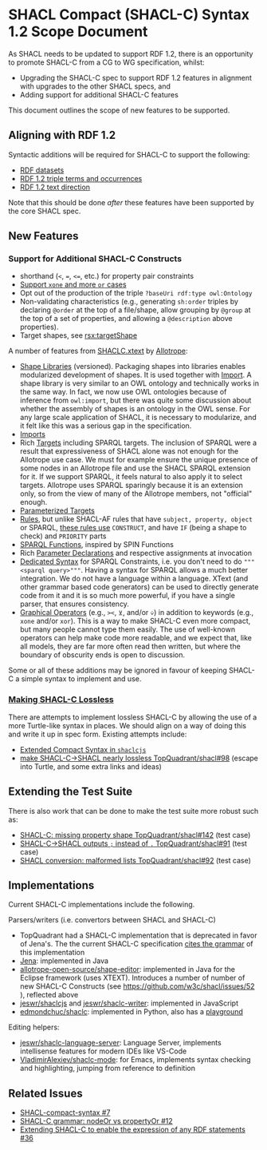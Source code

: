 # SHACL Compact (SHACL-C) Syntax 1.2 Scope Document

As SHACL needs to be updated to support RDF 1.2, there is an opportunity to promote SHACL-C from a CG to WG specification, whilst:
 - Upgrading the SHACL-C spec to support RDF 1.2 features in alignment with upgrades to the other SHACL specs, and
 - Adding support for additional SHACL-C features

This document outlines the scope of new features to be supported.

## Aligning with RDF 1.2

Syntactic additions will be required for SHACL-C to support the following:

 - [RDF datasets](https://github.com/w3c/shacl/issues/22)
 - [RDF 1.2 triple terms and occurrences](https://github.com/w3c/shacl/issues/23)
 - [RDF 1.2 text direction](https://github.com/w3c/shacl/issues/24)

Note that this should be done *after* these features have been supported by the core SHACL spec.

## New Features

### Support for Additional SHACL-C Constructs
- shorthand (`<`, `=`, `<=`, etc.) for property pair constraints
- [Support `xone` and more `or` cases](https://github.com/w3c/shacl/issues/12)
- Opt out of the production of the triple `?baseUri rdf:type owl:Ontology`
- Non-validating characteristics (e.g., generating `sh:order` triples by declaring `@order` at the top of a file/shape, allow grouping by `@group` at the top of a set of properties, and allowing a `@description` above properties).
- Target shapes, see [rsx:targetShape](https://rdf4j.org/shacl/extensions.html)

A number of features from [SHACLC.xtext](https://gitlab.com/allotrope-open-source/shape-editor/-/blob/master/src/com.osthus.shapes.shaclc.parent/com.osthus.shapes.shaclc/src/com/osthus/shapes/shaclc/SHACLC.xtext) by [Allotrope](https://www.allotrope.org/):
- [Shape Libraries](https://rawgit2.com/VladimirAlexiev/shacl/shaclc-grammars/shacl-compact-syntax/grammar/shaclc-XText.html#ShaclDoc) (versioned). Packaging shapes into libraries enables modularized development of shapes. 
  It is used together with [Import](https://rawgit2.com/VladimirAlexiev/shacl/shaclc-grammars/shacl-compact-syntax/grammar/shaclc-XText.html#ImportsDecl).
  A shape library is very similar to an OWL ontology and technically works in the same way. 
  In fact, we now use OWL ontologies because of inference from `owl:import`, but there was quite some discussion about whether the assembly of shapes is an ontology in the OWL sense. 
  For any large scale application of SHACL, it is necessary to modularize, and it felt like this was a serious gap in the specification.
- [Imports](https://rawgit2.com/VladimirAlexiev/shacl/shaclc-grammars/shacl-compact-syntax/grammar/shaclc-XText.html#ImportsDecl)
- Rich [Targets](https://rawgit2.com/VladimirAlexiev/shacl/shaclc-grammars/shacl-compact-syntax/grammar/shaclc-XText.html#Target) including SPARQL targets.
  The inclusion of SPARQL were a result that expressiveness of SHACL alone was not enough for the Allotrope use case. 
  We must for example ensure the unique presence of some nodes in an Allotrope file and use the SHACL SPARQL extension for it. 
  If we support SPARQL, it feels natural to also apply it to select targets. 
  Allotrope uses SPARQL sparingly because it is an extension only, so from the view of many of the Allotrope members, not "official" enough.
- [Parameterized Targets](https://rawgit2.com/VladimirAlexiev/shacl/shaclc-grammars/shacl-compact-syntax/grammar/shaclc-XText.html#TargetShape)
- [Rules](https://rawgit2.com/VladimirAlexiev/shacl/shaclc-grammars/shacl-compact-syntax/grammar/shaclc-XText.html#RuleShape), but unlike SHACL-AF rules that have `subject, property, object` or SPARQL, [these rules use](https://rawgit2.com/VladimirAlexiev/shacl/shaclc-grammars/shacl-compact-syntax/grammar/shaclc-XText.html#RuleBody) `CONSTRUCT`, and have `IF` (being a shape to check) and `PRIORITY` parts
- [SPARQL Functions](https://rawgit2.com/VladimirAlexiev/shacl/shaclc-grammars/shacl-compact-syntax/grammar/shaclc-XText.html#FunctionShape), inspired by SPIN Functions
- Rich [Parameter Declarations](https://rawgit2.com/VladimirAlexiev/shacl/shaclc-grammars/shacl-compact-syntax/grammar/shaclc-XText.html#ParameterDeclaration) and respective assignments at invocation
- [Dedicated Syntax](https://rawgit2.com/VladimirAlexiev/shacl/shaclc-grammars/shacl-compact-syntax/grammar/shaclc-XText.html#SparqlConstraint) for SPARQL Constraints, i.e. you don't need to do `"""<sparql query>"""`.
  Having a syntax for SPARQL allows a much better integration. 
  We do not have a language within a language. 
  XText (and other grammar based code generators) can be used to directly generate code from it and it is so much more powerful, if you have a single parser, that ensures consistency.
- [Graphical Operators](https://rawgit2.com/VladimirAlexiev/shacl/shaclc-grammars/shacl-compact-syntax/grammar/shaclc-XText.html#OP_XONE) (e.g., `><`, `⊻`, and/or `⩒`) in addition to keywords (e.g., `xone` and/or `xor`).
  This is a way to make SHACL-C even more compact, but many people cannot type them easily. The use of well-known operators can help make code more readable, and we expect that, like all models, they are far more often read then written, but where the boundary of obscurity ends is open to discussion.

Some or all of these additions may be ignored in favour of keeping SHACL-C a simple syntax to implement and use.

### [Making SHACL-C Lossless](https://github.com/w3c/shacl/issues/36)

There are attempts to implement lossless SHACL-C by allowing the use of a more Turtle-like syntax in places. We should align on a way of doing this and write it up in spec form. Existing attempts include:
 - [Extended Compact Syntax in `shaclcjs`](https://github.com/jeswr/shaclcjs?tab=readme-ov-file#extended-shacl-compact-syntax)
 - [make SHACL-C→SHACL nearly lossless TopQuadrant/shacl#98](https://github.com/TopQuadrant/shacl/issues/98) (escape into Turtle, and some extra links and ideas)

## Extending the Test Suite

There is also work that can be done to make the test suite more robust such as:
 - [SHACL-C: missing property shape TopQuadrant/shacl#142](https://github.com/TopQuadrant/shacl/issues/142) (test case)
 - [SHACL-C→SHACL outputs `;` instead of `.` TopQuadrant/shacl#91](https://github.com/TopQuadrant/shacl/issues/91) (test case)
 - [SHACL conversion: malformed lists TopQuadrant/shacl#92](https://github.com/TopQuadrant/shacl/issues/92) (test case)

## Implementations
Current SHACL-C implementations include the following.

Parsers/writers (i.e. convertors between SHACL and SHACL-C)
 - TopQuadrant had a SHACL-C implementation that is deprecated in favor of Jena's.
   The the current SHACL-C specification [cites the grammar](https://w3c.github.io/shacl/shacl-compact-syntax/#grammar-section) of this implementation
 - [Jena](https://jena.apache.org/documentation/shacl/#shacl-compact-syntax): implemented in Java
 - [allotrope-open-source/shape-editor](https://gitlab.com/allotrope-open-source/shape-editor): implemented in Java for the Eclipse framework (uses XTEXT).
   Introduces a number of number of new SHACL-C Constructs (see https://github.com/w3c/shacl/issues/52 ), reflected above
 - [jeswr/shaclcjs](https://github.com/jeswr/shaclcjs) and [jeswr/shaclc-writer](https://github.com/jeswr/shaclc-writer): implemented in JavaScript
 - [edmondchuc/shaclc](https://github.com/edmondchuc/shaclc): implemented in Python, also has a [playground](https://edmondchuc.github.io/shaclc/)

Editing helpers:
- [jeswr/shaclc-language-server](https://github.com/jeswr/shaclc-language-server): Language Server, implements intellisense features for modern IDEs like VS-Code
- [VladimirAlexiev/shaclc-mode](https://github.com/VladimirAlexiev/shaclc-mode): for Emacs, implements syntax checking and highlighting, jumping from reference to definition


## Related Issues
 - [SHACL-compact-syntax #7](https://github.com/w3c/shacl/issues/7)
 - [SHACL-C grammar: nodeOr vs propertyOr #12](https://github.com/w3c/shacl/issues/12)
 - [Extending SHACL-C to enable the expression of any RDF statements #36](https://github.com/w3c/shacl/issues/36)
